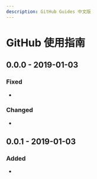 ```yaml
---
description: GitHub Guides 中文版
---
```


# GitHub 使用指南

## 0.0.0 - 2019-01-03

### Fixed

* 
### Changed

* 
## 0.0.1 - 2019-01-03

### Added

* 


